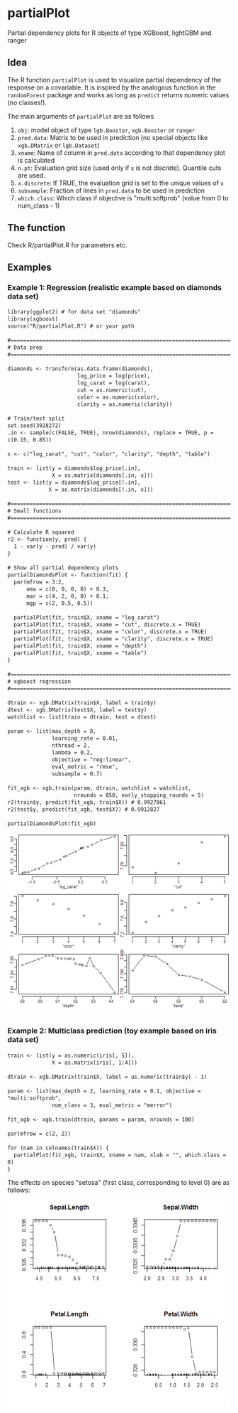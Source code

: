 # partialPlot
Partial dependency plots for R objects of type XGBoost, lightGBM and ranger

## Idea
The R function `partialPlot` is used to visualize partial dependency of the response on a covariable. It is inspired by the analogous function in the `randomForest` package and works as long as `predict` returns numeric values (no classes!).

The main arguments of `partialPlot` are as follows
1. `obj`: model object of type `lgb.Booster`, `xgb.Booster` or `ranger`
2. `pred.data`: Matrix to be used in prediction (no special objects like `xgb.DMatrix` or `lgb.Dataset`)
3. `xname`: Name of column in `pred.data` according to that dependency plot is calculated
4. `n.pt`: Evaluation grid size (used only if `x` is not discrete). Quantile cuts are used.
5. `x.discrete`: If TRUE, the evaluation grid is set to the unique values of `x`
6. `subsample`: Fraction of lines in `pred.data` to be used in prediction
7. `which.class`: Which class if objective is "multi:softprob" (value from 0 to num_class - 1)

## The function
Check R/partialPlot.R for parameters etc.

## Examples
### Example 1: Regression (realistic example based on diamonds data set)

```
library(ggplot2) # for data set "diamonds"
library(xgboost)
source("R/partialPlot.R") # or your path

#======================================================================
# Data prep 
#======================================================================

diamonds <- transform(as.data.frame(diamonds),
                      log_price = log(price),
                      log_carat = log(carat),
                      cut = as.numeric(cut),
                      color = as.numeric(color),
                      clarity = as.numeric(clarity))

# Train/test split
set.seed(3928272)
.in <- sample(c(FALSE, TRUE), nrow(diamonds), replace = TRUE, p = c(0.15, 0.85))

x <- c("log_carat", "cut", "color", "clarity", "depth", "table")

train <- list(y = diamonds$log_price[.in],
              X = as.matrix(diamonds[.in, x]))
test <- list(y = diamonds$log_price[!.in],
             X = as.matrix(diamonds[!.in, x]))

#======================================================================
# Small functions
#======================================================================

# Calculate R squared
r2 <- function(y, pred) {
  1 - var(y - pred) / var(y)  
}

# Show all partial dependency plots
partialDiamondsPlot <- function(fit) {
  par(mfrow = 3:2,
      oma = c(0, 0, 0, 0) + 0.3,
      mar = c(4, 2, 0, 0) + 0.1,
      mgp = c(2, 0.5, 0.5))
  
  partialPlot(fit, train$X, xname = "log_carat")
  partialPlot(fit, train$X, xname = "cut", discrete.x = TRUE)
  partialPlot(fit, train$X, xname = "color", discrete.x = TRUE)
  partialPlot(fit, train$X, xname = "clarity", discrete.x = TRUE)
  partialPlot(fit, train$X, xname = "depth")
  partialPlot(fit, train$X, xname = "table")
}

#======================================================================
# xgboost regression
#======================================================================

dtrain <- xgb.DMatrix(train$X, label = train$y)
dtest <- xgb.DMatrix(test$X, label = test$y)
watchlist <- list(train = dtrain, test = dtest)

param <- list(max_depth = 8, 
              learning_rate = 0.01, 
              nthread = 2, 
              lambda = 0.2, 
              objective = "reg:linear", 
              eval_metric = "rmse", 
              subsample = 0.7)

fit_xgb <- xgb.train(param, dtrain, watchlist = watchlist, 
                     nrounds = 850, early_stopping_rounds = 5)
r2(train$y, predict(fit_xgb, train$X)) # 0.9927861
r2(test$y, predict(fit_xgb, test$X)) # 0.9912827

partialDiamondsPlot(fit_xgb)
```

![Diamonds plot](/pics/diamonds.jpeg)


### Example 2: Multiclass prediction (toy example based on iris data set)

```
train <- list(y = as.numeric(iris[, 5]),
              X = as.matrix(iris[, 1:4]))

dtrain <- xgb.DMatrix(train$X, label = as.numeric(train$y) - 1)

param <- list(max_depth = 2, learning_rate = 0.1, objective = "multi:softprob", 
              num_class = 3, eval_metric = "merror")

fit_xgb <- xgb.train(dtrain, params = param, nrounds = 100)

par(mfrow = c(2, 2))

for (nam in colnames(train$X)) {
  partialPlot(fit_xgb, train$X, xname = nam, xlab = "", which.class = 0)
}
```

The effects on species "setosa" (first class, corresponding to level 0) are as follows:
![iris plot](/pics/iris.jpeg)
